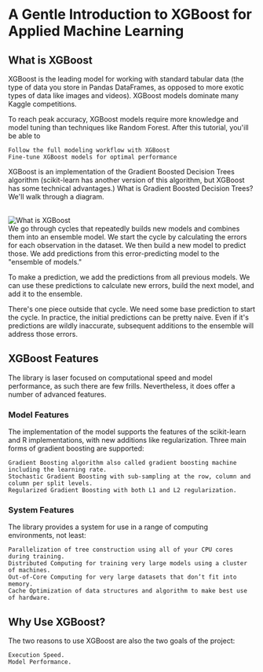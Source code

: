 # A Gentle Introduction to XGBoost for Applied Machine Learning
## What is XGBoost

XGBoost is the leading model for working with standard tabular data (the type of data you store in Pandas DataFrames, as opposed to more exotic types of data like images and videos).       XGBoost models dominate many Kaggle competitions.

To reach peak accuracy, XGBoost models require more knowledge and model tuning than techniques like Random Forest. After this tutorial, you'ill be able to

    Follow the full modeling workflow with XGBoost
    Fine-tune XGBoost models for optimal performance

XGBoost is an implementation of the Gradient Boosted Decision Trees algorithm (scikit-learn has another version of this algorithm, but XGBoost has some technical advantages.) What is Gradient Boosted Decision Trees? We'll walk through a diagram.

<br/>![What is XGBoost](https://i.imgur.com/e7MIgXk.png)<br/>
We go through cycles that repeatedly builds new models and combines them into an ensemble model. We start the cycle by calculating the errors for each observation in the dataset. We then build a new model to predict those. We add predictions from this error-predicting model to the "ensemble of models."

To make a prediction, we add the predictions from all previous models. We can use these predictions to calculate new errors, build the next model, and add it to the ensemble.

There's one piece outside that cycle. We need some base prediction to start the cycle. In practice, the initial predictions can be pretty naive. Even if it's predictions are wildly inaccurate, subsequent additions to the ensemble will address those errors.

## XGBoost Features

The library is laser focused on computational speed and model performance, as such there are few frills. Nevertheless, it does offer a number of advanced features.

### Model Features 

The implementation of the model supports the features of the scikit-learn and R implementations, with new additions like regularization. Three main forms of gradient boosting are supported:

    Gradient Boosting algorithm also called gradient boosting machine including the learning rate.
    Stochastic Gradient Boosting with sub-sampling at the row, column and column per split levels.
    Regularized Gradient Boosting with both L1 and L2 regularization.

### System Features

The library provides a system for use in a range of computing environments, not least:

    Parallelization of tree construction using all of your CPU cores during training.
    Distributed Computing for training very large models using a cluster of machines.
    Out-of-Core Computing for very large datasets that don’t fit into memory.
    Cache Optimization of data structures and algorithm to make best use of hardware.

## Why Use XGBoost?

The two reasons to use XGBoost are also the two goals of the project:

    Execution Speed.
    Model Performance.

